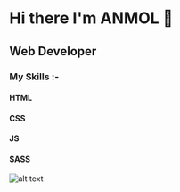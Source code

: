 # Hi there I'm ANMOL 👋 
## Web Developer 
### My Skills :-
#### HTML 
#### CSS 
#### JS 
#### SASS 
![alt text](https://api.sololearn.com/Uploads/Avatars/18717961.jpg"Title")



<!--
**ANMOL-SL/ANMOL-SL** is a ✨ _special_ ✨ repository because its `README.md` (this file) appears on your GitHub profile.

Here are some ideas to get you started:

- 🔭 I’m currently working on ...
- 🌱 I’m currently learning ...
- 👯 I’m looking to collaborate on ...
- 🤔 I’m looking for help with ...
- 💬 Ask me about ...
- 📫 How to reach me: ...
- 😄 Pronouns: ...
- ⚡ Fun fact: ...
-->
